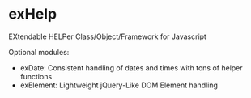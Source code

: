 exHelp
======

EXtendable HELPer Class/Object/Framework for Javascript

Optional modules:

* exDate: Consistent handling of dates and times with tons of helper functions
* exElement: Lightweight jQuery-Like DOM Element handling
